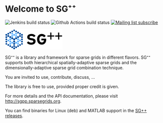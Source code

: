 # Welcome to SG⁺⁺

![Jenkins build status](https://simsgs.informatik.uni-stuttgart.de/jenkins/buildStatus/icon?job=SGpp-meta-master&subject=Jenkins)
![Github Actions build status](https://github.com/SGpp/SGpp/workflows/windowsCI/badge.svg)
[![Mailing list subscribe](https://img.shields.io/badge/mailing%20list-subscribe-blue.svg)](https://mailman.informatik.uni-stuttgart.de/mailman/listinfo/SGpp)

![SG⁺⁺](base/doc/doxygen/images/sgpp_logo_small.png)

SG⁺⁺ is a library and framework for sparse grids in different flavors.
SG⁺⁺ supports both hierarchical spatially-adaptive sparse grids and the
dimensionally-adaptive sparse grid combination technique.

You are invited to use, contribute, discuss, …

The library is free to use, provided proper credit is given.

For more details and the API documentation, please visit http://sgpp.sparsegrids.org.

You can find binaries for Linux (deb) and MATLAB support in the
[SG++ releases](https://github.com/SGpp/SGpp/releases).
